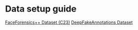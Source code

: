# Data setup guide

[FaceForensics++ Dataset (C23)](https://www.kaggle.com/datasets/xdxd003/ff-c23)
[DeepFakeAnnotations Dataset](https://github.com/xuyingzhongguo/DeepFakeAnnotations)
